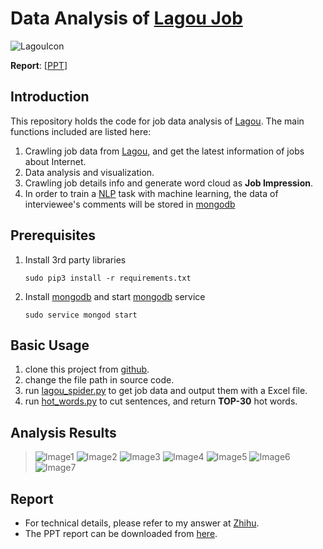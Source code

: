 # Data Analysis of [Lagou Job](http://www.lagou.com/)
![LagouIcon](http://pstatic.lagou.com/www/static/common/widgets/header_c/modules/img/logo_d0915a9.png)

__Report__: [[PPT](拉勾网数据分析.ppsm)]

## Introduction
This repository holds the code for job data analysis of [Lagou](http://www.lagou.com/). 
The main functions included are listed here: 

1. Crawling job data from [Lagou](www.lagou.com), and get the latest information of jobs about Internet.
2. Data analysis and visualization.
3. Crawling job details info and generate word cloud as __Job Impression__.
4. In order to train a [NLP](http://baike.baidu.com/item/nlp/25220#viewPageContent) task with machine learning, the data of interviewee's comments will be stored in [mongodb](https://docs.mongodb.com/) 

## Prerequisites
1. Install 3rd party libraries

       sudo pip3 install -r requirements.txt
2. Install [mongodb](https://docs.mongodb.com/) and start [mongodb](https://docs.mongodb.com/) service

       sudo service mongod start


## Basic Usage
1. clone this project from [github](https://github.com/lucasxlu/LagouJob.git).
2. change the file path in source code.  
3. run [lagou_spider.py](spider/m_lagou_spider.py) to get job data and output them with a Excel file.
4. run [hot_words.py](analysis/hot_words.py) to cut sentences, and return __TOP-30__ hot words.

## Analysis Results
> ![Image1](https://pic2.zhimg.com/a0c42bc6bd7c8743687ba50305c85821_b.jpg)
> ![Image2](https://pic3.zhimg.com/f89ca5a008f8ad84a1a2121888aa10c2_b.jpg)
> ![Image3](https://pic1.zhimg.com/85b930c6aff823a3b8ee73973d20f274_b.jpg)
> ![Image4](https://pic1.zhimg.com/v2-b5ef151109c8787a0a46efed111d3884_b.png)
> ![Image5](https://pic3.zhimg.com/v2-aae9b487a843b00298166b6335b061aa_b.png)
> ![Image6](https://pic3.zhimg.com/9c2e99674bcb59e0ff54ca0a3fbe4142_b.jpg)
> ![Image7](https://pic3.zhimg.com/6ea06ad7dd376f51e629635a69b09cba_b.jpg)

## Report
* For technical details, please refer to my answer at [Zhihu](https://www.zhihu.com/question/36132174/answer/94392659). 
* The PPT report can be downloaded from [here](拉勾网数据分析.ppsm).